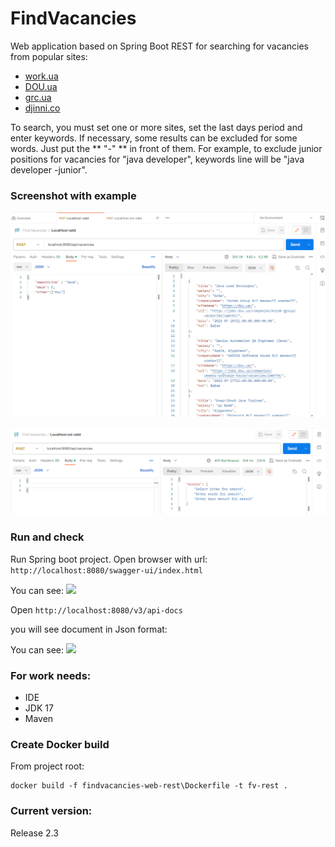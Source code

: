 # FindVacancies

Web application based on Spring Boot REST for searching for vacancies from popular sites:
- [work.ua](https://www.work.ua/)
- [DOU.ua](https://dou.ua/)
- [grc.ua](https://grc.ua/)
- [djinni.co](https://djinni.co/)

To search, you must set one or more sites, set the last days period and enter keywords.
If necessary, some results can be excluded for some words. Just put the ** "-" ** in front of them. For example, to exclude junior positions for vacancies for "java developer", keywords line will be "java developer -junior".

### Screenshot with example
![](src/main/resources/images/Valid_response.png)

![](src/main/resources/images/Inalid_request.png)

### Run and check
Run Spring boot project. Open browser with url:
```http://localhost:8080/swagger-ui/index.html```

You can see:
![](src/main/resources/images/Swagger.png)

Open 
```http://localhost:8080/v3/api-docs```

 you will see document in Json format:

You can see:
![](src/main/resources/images/api_docs_v3.png)


### **For work needs:**
- IDE
- JDK 17
- Maven


### **Create Docker build**
From project root:
```
docker build -f findvacancies-web-rest\Dockerfile -t fv-rest .
```

### **Current version:**
Release 2.3
